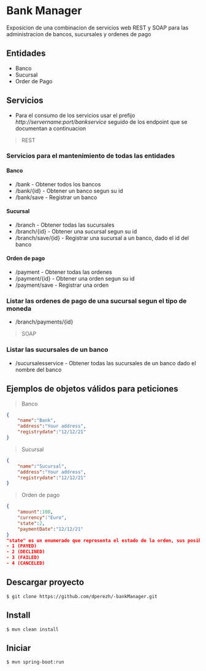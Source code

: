 # Bank Manager
Exposicion de una combinacion de servicios web REST y SOAP para las administracion de bancos, sucursales y ordenes de pago

## Entidades
- Banco
- Sucursal
- Order de Pago

## Servicios
- Para el consumo de los servicios usar el prefijo *http://servername:port/bankservice* seguido de los endpoint que se documentan a continuacion
> REST

### Servicios para el mantenimiento de todas las entidades

#### Banco
- /bank - Obtener todos los bancos
- /bank/{id} - Obtener un banco segun su id
- /bank/save - Registrar un banco

#### Sucursal
- /branch - Obtener todas las sucursales
- /branch/{id} - Obtener una sucursal segun su id
- /branch/save/{id} - Registrar una sucursal a un banco, dado el id del banco

#### Orden de pago
- /payment - Obtener todas las ordenes
- /payment/{id} - Obtener una orden segun su id
- /payment/save - Registrar una orden

### Listar las ordenes de pago de una sucursal segun el tipo de moneda
- /branch/payments/{id}

> SOAP
### Listar las sucursales de un banco
- /sucursalesservice - Obtener todas las sucursales de un banco dado el nombre del banco

## Ejemplos de objetos válidos para peticiones
> Banco
```json
{
    "name":"Bank",
    "address":"Your address",
    "registrydate":"12/12/21"
}
```
> Sucursal
```json
{
    "name":"Sucursal",
    "address":"Your address",
    "registrydate":"12/12/21"
}
```
> Orden de pago
```json
{
    "amount":100,
    "currency":"Euro",
    "state":2,
    "paymentDate":"12/12/21"
}
"state" es un enumerado que representa el estado de la orden, sus posibles valores son:
- 1 (PAYED)
- 2 (DECLINED)
- 3 (FAILED)
- 4 (CANCELED)
```

## Descargar proyecto
```
$ git clone https://github.com/dperezh/-bankManager.git
```

## Install
```
$ mvn clean install
```

## Iniciar
```
$ mvn spring-boot:run
```
